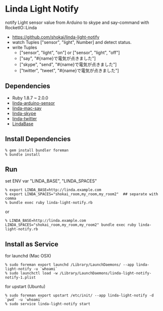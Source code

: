 Linda Light Notify
==================
notify Light sensor value from Arduino to skype and say-command with RocketIO::Linda

- https://github.com/shokai/linda-light-notify
- watch Tuples ["sensor", "light", Number] and detect status.
- write Tuples
  - ["sensor", "light", "on"] or ["sensor", "light", "off"]
  - ["say", "#{name}で電気が点きました"]
  - ["skype", "send", "#{name}で電気が点きました"]
  - ["twitter", "tweet", "#{name}で電気が点きました"]

Dependencies
------------
- Ruby 1.8.7 ~ 2.0.0
- [linda-arduino-sensor](https://github.com/shokai/linda-arduino-sensor)
- [linda-mac-say](https://github.com/shokai/linda-mac-say)
- [linda-skype](https://github.com/shokai/linda-skype)
- [linda-twitter](https://github.com/shokai/linda-twitter)
- [LindaBase](https://github.com/shokai/linda-base)


Install Dependencies
--------------------

    % gem install bundler foreman
    % bundle install


Run
---

set ENV var "LINDA_BASE", "LINDA_SPACES"

    % export LINDA_BASE=http://linda.example.com
    % export LINDA_SPACES="shokai_room,my_room,my_room2"  ## separate with comma
    % bundle exec ruby linda-light-notify.rb

or

    % LINDA_BASE=http://linda.example.com LINDA_SPACES="shokai_room,my_room,my_room2" bundle exec ruby linda-light-notify.rb


Install as Service
------------------

for launchd (Mac OSX)

    % sudo foreman export launchd /Library/LaunchDaemons/ --app linda-light-notify -u `whoami`
    % sudo launchctl load -w /Library/LaunchDaemons/linda-light-notify-notify-1.plist

for upstart (Ubuntu)

    % sudo foreman export upstart /etc/init/ --app linda-light-notify -d `pwd` -u `whoami`
    % sudo service linda-light-notify start
